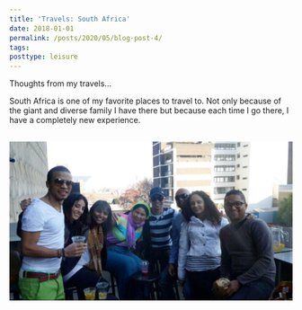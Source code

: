 ```yaml
---
title: 'Travels: South Africa'
date: 2018-01-01
permalink: /posts/2020/05/blog-post-4/
tags:
posttype: leisure
---
```


Thoughts from my travels... 

South Africa is one of my favorite places to travel to. Not only because of the giant and diverse family I have there but because each time I go there, I have a completely new experience.

![](/images/Family.jpg)
------